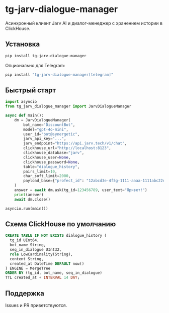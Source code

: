 # tg-jarv-dialogue-manager

Асинхронный клиент Jarv AI и диалог-менеджер с хранением истории в ClickHouse.

## Установка

```bash
pip install tg-jarv-dialogue-manager
```

Опционально для Telegram:
```bash
pip install "tg-jarv-dialogue-manager[telegram]"
```

## Быстрый старт

```python
import asyncio
from tg_jarv_dialogue_manager import JarvDialogueManager

async def main():
    dm = JarvDialogueManager(
        bot_name="DiscountBot",
        model="gpt-4o-mini",
        user_id="bot@synergetic",
        jarv_api_key="...",
        jarv_endpoint="https://api.jarv.tech/v1/chat",
        clickhouse_url="http://localhost:8123",
        clickhouse_database="jarv",
        clickhouse_user=None,
        clickhouse_password=None,
        table="dialogue_history",
        pairs_limit=10,
        char_soft_limit=2000,
        payload_base={"profect_id": "12abcd3e-4f5g-1111-aaaa-1111abc22de3"},
    )
    answer = await dm.ask(tg_id=123456789, user_text="Привет!")
    print(answer)
    await dm.close()

asyncio.run(main())
```

## Схема ClickHouse по умолчанию

```sql
CREATE TABLE IF NOT EXISTS dialogue_history (
  tg_id UInt64,
  bot_name String,
  seq_in_dialogue UInt32,
  role LowCardinality(String),
  content String,
  created_at DateTime DEFAULT now()
) ENGINE = MergeTree
ORDER BY (tg_id, bot_name, seq_in_dialogue)
TTL created_at + INTERVAL 14 DAY;
```

## Поддержка

Issues и PR приветствуются.
